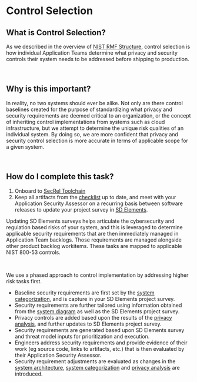 # Control Selection

## What is Control Selection?
As we described in the overview of [NIST RMF Structure](https://department-of-veterans-affairs.github.io/lighthouse-cato-playbook/overview/#rmf-structure), control selection is how individual Application Teams determine what privacy and security controls their system needs to be addressed before shipping to production. 

<br/>

## Why is this important?
In reality, no two systems should ever be alike. Not only are there control baselines created for the purpose of standardizing what privacy and security requirements are deemed critical to an organization, or the concept of inheriting control implementations from systems such as cloud infrastructure, but we attempt to determine the unique risk qualities of an individual system. By doing so, we are more confident that privacy and security control selection is more accurate in terms of applicable scope for a given system.

<br/>

## How do I complete this task?
1. Onboard to [SecRel Toolchain](https://department-of-veterans-affairs.github.io/lighthouse-tornado/onboarding)
2. Keep all artifacts from the [checklist](checklist.md) up to date, and meet with your Application Security Assessor on a recurring basis between software releases to update your project survey in [SD Elements](https://www.securitycompass.com/sdelements/). 

Updating SD Elements surveys helps articulate the cybersecurity and regulation based risks of your system, and this is leveraged to determine applicable security requirements that are then immediately managed in Application Team backlogs. Those requirements are managed alongside other product backlog workitems. These tasks are mapped to applicable NIST 800-53 controls. 

<br/>

We use a phased approach to control implementation by addressing higher risk tasks first. 

- Baseline security requirements are first set by the [system categorization](categorization.md), and is capture in your SD Elements project survey.
- Security requirements are further tailored using information obtained from the [system diagram](diagram.md) as well as the SD Elements project survey.
- Privacy controls are added based upon the results of the [privacy analysis](privacy.md), and further updates to SD Elements project survey.
- Security requirements are generated based upon SD Elements survey and threat model inputs for prioritization and execution.
- Engineers address security requirements and provide evidence of their work (eg source code, links to artifacts, etc.) that is then evaluated by their Application Security Assessor.
- Security requirement adjustments are evaluated as changes in the [system architecture](diagram.md), [system categorization](categorization.md) and [privacy analysis](privacy.md) are introduced.

